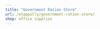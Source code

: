 ```yaml
---
title: "Government Ration Store"
url: /elappully/government-ration-store/
shop: office supplies
---
```

